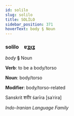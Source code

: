 ```yaml
---
id: solilo
slug: solilo
title: SOLİLO
sidebar_position: 371
hoverText: body § Noun
---
```


### solilo&emsp;<span kind="abugida">ɐʓɟʓ</span>

*body* **§** Noun

**Verb**: to be a body/torso

**Noun**: body/torso

**Modifier**: body/torso-related

Sanskrit शरीर śarīra [saˈrira]

*Indo-Iranian Language Family*